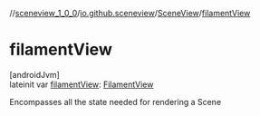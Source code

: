 //[sceneview_1_0_0](../../../index.md)/[io.github.sceneview](../index.md)/[SceneView](index.md)/[filamentView](filament-view.md)

# filamentView

[androidJvm]\
lateinit var [filamentView](filament-view.md): [FilamentView](../../io.github.sceneview.view/index.md#45027628%2FClasslikes%2F-602047187)

Encompasses all the state needed for rendering a Scene
